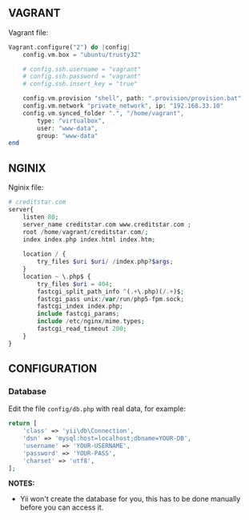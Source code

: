 VAGRANT
-------------
Vagrant file:

```php
Vagrant.configure("2") do |config|
	config.vm.box = "ubuntu/trusty32"

	# config.ssh.username = "vagrant"
	# config.ssh.password = "vagrant"
	# config.ssh.insert_key = "true"

	config.vm.provision "shell", path: ".provision/provision.bat"
	config.vm.network "private_network", ip: "192.168.33.10"
	config.vm.synced_folder ".", "/home/vagrant",
		type: "virtualbox",
		user: "www-data",
		group: "www-data"
end
```

NGINIX
-------------
Nginix file:

```php
# creditstar.com
server{
	listen 80;
	server_name creditstar.com www.creditstar.com ;
	root /home/vagrant/creditstar.com/;
	index index.php index.html index.htm;
	
	location / {
        try_files $uri $uri/ /index.php?$args;
    }
	location ~ \.php$ {
		try_files $uri = 404;
		fastcgi_split_path_info ^(.+\.php)(/.+)$;
		fastcgi_pass unix:/var/run/php5-fpm.sock;
		fastcgi_index index.php;
		include fastcgi_params;
		include /etc/nginx/mime.types;
		fastcgi_read_timeout 200;
	}
}
```

CONFIGURATION
-------------

### Database

Edit the file `config/db.php` with real data, for example:

```php
return [
    'class' => 'yii\db\Connection',
    'dsn' => 'mysql:host=localhost;dbname=YOUR-DB',
    'username' => 'YOUR-USERNAME',
    'password' => 'YOUR-PASS',
    'charset' => 'utf8',
];
```

**NOTES:**
- Yii won't create the database for you, this has to be done manually before you can access it.
